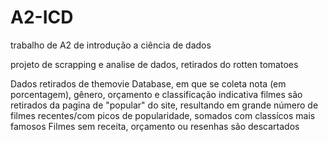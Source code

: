 # A2-ICD
trabalho de A2 de introdução a ciência de dados

projeto de scrapping e analise de dados, retirados do rotten tomatoes

Dados retirados de themovie Database, em que se coleta nota (em porcentagem), gênero, orçamento e classificação indicativa
filmes são retirados da pagina de "popular" do site, resultando em grande número de filmes recentes/com picos de popularidade, somados com classícos mais famosos
Filmes sem receita, orçamento ou resenhas são descartados
